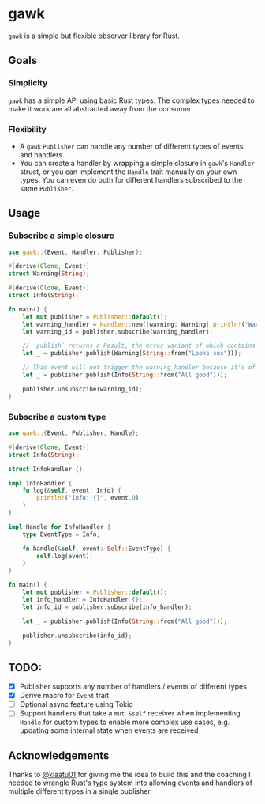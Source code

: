 # gawk

`gawk` is a simple but flexible observer library for Rust.

## Goals
### Simplicity
`gawk` has a simple API using basic Rust types. The complex types needed to make it work are all abstracted away from the consumer.

### Flexibility
- A `gawk` `Publisher` can handle any number of different types of events and handlers.
- You can create a handler by wrapping a simple closure in `gawk`'s `Handler` struct, or you can implement the `Handle` trait manually on your own types. You can even do both for different handlers subscribed to the same `Publisher`.

## Usage
### Subscribe a simple closure 
```rust
use gawk::{Event, Handler, Publisher};

#[derive(Clone, Event)]
struct Warning(String);

#[derive(Clone, Event)]
struct Info(String);

fn main() {
    let mut publisher = Publisher::default();
    let warning_handler = Handler::new(|warning: Warning| println!("Warning: {}", warning.0));
    let warning_id = publisher.subscribe(warning_handler);

    // `publish` returns a Result, the error variant of which contains any errors returned by triggered handlers
    let _ = publisher.publish(Warning(String::from("Looks sus")));

    // This event will not trigger the warning_handler because it's of the wrong concrete type
    let _ = publisher.publish(Info(String::from("All good")));

    publisher.unsubscribe(warning_id);
}

```

### Subscribe a custom type
```rust
use gawk::{Event, Publisher, Handle};

#[derive(Clone, Event)]
struct Info(String);

struct InfoHandler {}

impl InfoHandler {
    fn log(&self, event: Info) {
        println!("Info: {}", event.0)
    }
}

impl Handle for InfoHandler {
    type EventType = Info;

    fn handle(&self, event: Self::EventType) {
        self.log(event);
    }
}

fn main() {
    let mut publisher = Publisher::default();
    let info_handler = InfoHandler {};
    let info_id = publisher.subscribe(info_handler);

    let _ = publisher.publish(Info(String::from("All good"))); 

    publisher.unsubscribe(info_id);
}

```

## TODO:
- [X] Publisher supports any number of handlers / events of different types
- [X] Derive macro for `Event` trait
- [ ] Optional async feature using Tokio
- [ ] Support handlers that take a `mut &self` receiver when implementing `Handle` for custom types to enable more complex use cases, e.g. updating some internal state when events are received

## Acknowledgements
Thanks to [@klaatu01](https://github.com/klaatu01/) for giving me the idea to build this and the coaching I needed to wrangle Rust's type system into allowing events and handlers of multiple different types in a single publisher.

